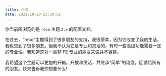 ```yaml
---
title: 介绍
date: 2021-10-20 23:30:52
---
```


你当前所浏览的是 `reco` 主题 `2.x` 的配置文档。

在过去，“reco”主题得到了很多朋友的支持，我很荣幸，因为它改变了我的生活，我也交到了很多朋友。但我不认为它是专业和灵活的，有时一些高级功能需要一定的专业性。我知道这对一些非 FE 专业的朋友来说并不容易。

我希望这个主题可以更加的开箱，开放和灵活，并继承“简单”的理念，回馈给所有的朋友。快来告诉我你想要什么!
